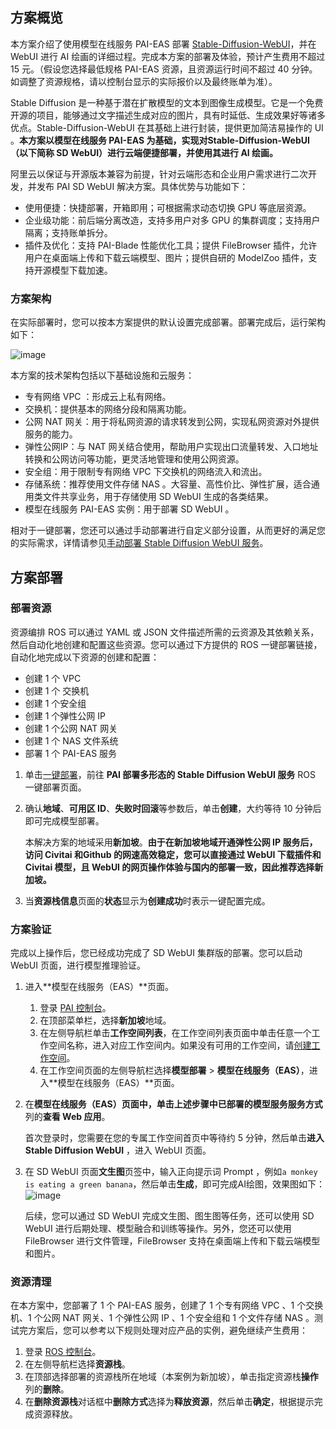 ## **方案概览**

本方案介绍了使用模型在线服务 PAI-EAS 部署 [Stable-Diffusion-WebUI](https://github.com/AUTOMATIC1111/stable-diffusion-webui)，并在 WebUI 进行 AI 绘画的详细过程。完成本方案的部署及体验，预计产生费用不超过 15 元。（假设您选择最低规格 PAI-EAS 资源，且资源运行时间不超过 40 分钟。如调整了资源规格，请以控制台显示的实际报价以及最终账单为准）。

Stable Diffusion 是一种基于潜在扩散模型的文本到图像生成模型。它是一个免费开源的项目，能够通过文字描述生成对应的图片，具有时延低、生成效果好等诸多优点。Stable-Diffusion-WebUI 在其基础上进行封装，提供更加简洁易操作的 UI 。**本方案以模型在线服务 PAI-EAS 为基础，实现对Stable-Diffusion-WebUI（以下简称 SD WebUI）进行云端便捷部署，并使用其进行 AI 绘画。**

阿里云以保证与开源版本兼容为前提，针对云端形态和企业用户需求进行二次开发，并发布 PAI SD WebUI 解决方案。具体优势与功能如下：

* 使用便捷：快捷部署，开箱即用；可根据需求动态切换 GPU 等底层资源。
* 企业级功能：前后端分离改造，支持多用户对多 GPU 的集群调度；支持用户隔离；支持账单拆分。
* 插件及优化：支持 PAI-Blade 性能优化工具；提供 FileBrowser 插件，允许用户在桌面端上传和下载云端模型、图片；提供自研的 ModelZoo 插件，支持开源模型下载加速。

### **方案架构**

在实际部署时，您可以按本方案提供的默认设置完成部署。部署完成后，运行架构如下：

![image](https://help-static-aliyun-doc.aliyuncs.com/assets/img/zh-CN/3732017071/p762308.png)

本方案的技术架构包括以下基础设施和云服务：

* 专有网络 VPC ：形成云上私有网络。
* 交换机：提供基本的网络分段和隔离功能。
* 公网 NAT 网关：用于将私网资源的请求转发到公网，实现私网资源对外提供服务的能力。
* 弹性公网IP：与 NAT 网关结合使用，帮助用户实现出口流量转发、入口地址转换和公网访问等功能，更灵活地管理和使用公网资源。
* 安全组：用于限制专有网络 VPC 下交换机的网络流入和流出。
* 存储系统：推荐使用文件存储 NAS 。大容量、高性价比、弹性扩展，适合通用类文件共享业务，用于存储使用 SD WebUI 生成的各类结果。
* 模型在线服务 PAI-EAS 实例：用于部署 SD WebUI 。

相对于一键部署，您还可以通过手动部署进行自定义部分设置，从而更好的满足您的实际需求，详情请参见[手动部署 Stable Diffusion WebUI 服务](https://help.aliyun.com/zh/pai/use-cases/manually-deploy-the-stable-diffusion-webui-service)。

## **方案部署**
### **部署资源**


资源编排 ROS 可以通过 YAML 或 JSON 文件描述所需的云资源及其依赖关系，然后自动化地创建和配置这些资源。您可以通过下方提供的 ROS 一键部署链接，自动化地完成以下资源的创建和配置：

* 创建 1 个 VPC
* 创建 1 个 交换机
* 创建 1 个安全组
* 创建 1 个弹性公网 IP
* 创建 1 个公网 NAT 网关
* 创建 1 个 NAS 文件系统
* 部署 1 个 PAI-EAS 服务

1. 单击[一键部署](https://ros.console.aliyun.com/ap-southeast-1/stacks/create?spm=a2c4g.2509703.0.0.30393abas2QwOs&templateUrl=https://ros-public-templates.oss-cn-hangzhou.aliyuncs.com/service_template/technical-solution/pai-ai-painting-solution.yml&hideStepRow=true&pageTitle=PAI%E9%83%A8%E7%BD%B2%E5%A4%9A%E5%BD%A2%E6%80%81%E7%9A%84Stable%20Diffusion%20WebUI%E6%9C%8D%E5%8A%A1&isSimplified=true&disableNavigation=true&productNavBar=disabled)，前往 **PAI 部署多形态的 Stable Diffusion WebUI 服务** ROS 一键部署页面。
2. 确认**地域**、**可用区 ID**、**失败时回滚**等参数后，单击**创建**，大约等待 10 分钟后即可完成模型部署。
   
   本解决方案的地域采用**新加坡**。**由于在新加坡地域开通弹性公网 IP 服务后，访问 Civitai 和Github 的网速高效稳定，您可以直接通过 WebUI 下载插件和 Civitai 模型，且 WebUI 的网页操作体验与国内的部署一致，因此推荐选择新加坡。**
3. 当**资源栈信息**页面的**状态**显示为**创建成功**时表示一键配置完成。
### 方案验证


完成以上操作后，您已经成功完成了 SD WebUI 集群版的部署。您可以启动 WebUI 页面，进行模型推理验证。

1. 进入**模型在线服务（EAS）**页面。
   
   1. 登录 [PAI 控制台](https://pai.console.aliyun.com/?regionId=ap-southeast-1#/workspace/overview)。
   2. 在顶部菜单栏，选择**新加坡**地域。
   3. 在左侧导航栏单击**工作空间列表**，在工作空间列表页面中单击任意一个工作空间名称，进入对应工作空间内。如果没有可用的工作空间，请[创建工作空间](https://help.aliyun.com/zh/pai/user-guide/create-a-workspace)。
   4. 在工作空间页面的左侧导航栏选择**模型部署** > **模型在线服务（EAS）**，进入**模型在线服务（EAS）**页面。
2. 在**模型在线服务（EAS）**页面中，单击上述步骤中已部署的模型服务**服务方式**列的**查看 Web 应用**。
   
   首次登录时，您需要在您的专属工作空间首页中等待约 5 分钟，然后单击**进入 Stable Diffusion WebUI** ，进入 WebUI 页面。
3. 在 SD WebUI 页面**文生图**页签中，输入正向提示词 Prompt ，例如`a monkey is eating a green banana`，然后单击**生成**，即可完成AI绘图，效果图如下：![image](https://help-static-aliyun-doc.aliyuncs.com/assets/img/zh-CN/4732017071/p762417.png)
   
   后续，您可以通过 SD WebUI 完成文生图、图生图等任务，还可以使用 SD WebUI 进行后期处理、模型融合和训练等操作。另外，您还可以使用 FileBrowser 进行文件管理，FileBrowser 支持在桌面端上传和下载云端模型和图片。
### 资源清理


在本方案中，您部署了 1 个 PAI-EAS 服务，创建了 1 个专有网络 VPC 、1 个交换机、1 个公网 NAT 网关、1 个弹性公网 IP 、1 个安全组和 1 个文件存储 NAS 。测试完方案后，您可以参考以下规则处理对应产品的实例，避免继续产生费用：

1. 登录 [ROS 控制台](https://ros.console.aliyun.com/overview)。
2. 在左侧导航栏选择**资源栈**。
3. 在顶部选择部署的资源栈所在地域（本案例为新加坡），单击指定资源栈**操作**列的**删除**。
4. 在**删除资源栈**对话框中**删除方式**选择为**释放资源**，然后单击**确定**，根据提示完成资源释放。
